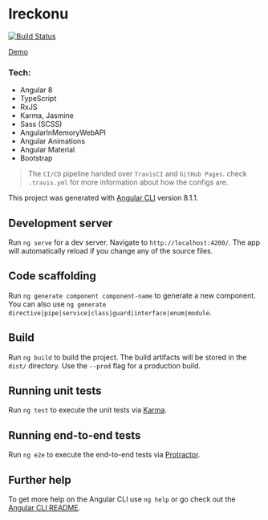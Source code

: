 # Ireckonu  
[![Build Status](https://travis-ci.org/MortezaAghili/profiles-challenge.svg?branch=master)](https://travis-ci.org/MortezaAghili/profiles-challenge)  

[Demo](https://mortezaaghili.github.io/profiles-challenge/)  

### Tech:
- Angular 8
- TypeScript
- RxJS
- Karma, Jasmine
- Sass (SCSS)
- AngularInMemoryWebAPI
- Angular Animations
- Angular Material
- Bootstrap
 

> The `CI/CD` pipeline handed over `TravisCI` and `GitHub Pages`. check `.travis.yml` for more information about how the configs are. 

This project was generated with [Angular CLI](https://github.com/angular/angular-cli) version 8.1.1.

## Development server

Run `ng serve` for a dev server. Navigate to `http://localhost:4200/`. The app will automatically reload if you change any of the source files.

## Code scaffolding

Run `ng generate component component-name` to generate a new component. You can also use `ng generate directive|pipe|service|class|guard|interface|enum|module`.

## Build

Run `ng build` to build the project. The build artifacts will be stored in the `dist/` directory. Use the `--prod` flag for a production build.

## Running unit tests

Run `ng test` to execute the unit tests via [Karma](https://karma-runner.github.io).

## Running end-to-end tests

Run `ng e2e` to execute the end-to-end tests via [Protractor](http://www.protractortest.org/).

## Further help

To get more help on the Angular CLI use `ng help` or go check out the [Angular CLI README](https://github.com/angular/angular-cli/blob/master/README.md).
